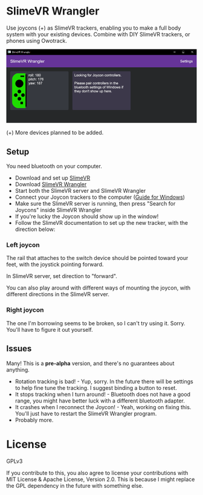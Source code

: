 # SlimeVR Wrangler

Use joycons (+) as SlimeVR trackers, enabling you to make a full body system with your existing devices. Combine with DIY SlimeVR trackers, or phones using Owotrack.

![Screenshot of the app running and tracking a single Joycon](screenshot.png)

(+) More devices planned to be added.

## Setup
You need bluetooth on your computer.
* Download and set up [SlimeVR](https://docs.slimevr.dev/slimevr-setup.html)
* Download [SlimeVR Wrangler](https://github.com/carl-anders/slimevr-wrangler/releases/latest/download/slimevr-wrangler.exe)
* Start both the SlimeVR server and SlimeVR Wrangler 
* Connect your Joycon trackers to the computer ([Guide for Windows](https://www.digitaltrends.com/gaming/how-to-connect-a-nintendo-switch-controller-to-a-pc/))
* Make sure the SlimeVR server is running, then press "Search for Joycons" inside SlimeVR Wrangler
* If you're lucky the Joycon should show up in the window!
* Follow the SlimeVR documentation to set up the new tracker, with the direction below:

### Left joycon

The rail that attaches to the switch device should be pointed toward your feet, with the joystick pointing forward.

In SlimeVR server, set direction to "forward".

You can also play around with different ways of mounting the joycon, with different directions in the SlimeVR server.

### Right joycon

The one I'm borrowing seems to be broken, so I can't try using it. Sorry. You'll have to figure it out yourself.

## Issues

Many! This is a **pre-alpha** version, and there's no guarantees about anything.

* Rotation tracking is bad! - Yup, sorry. In the future there will be settings to help fine tune the tracking. I suggest binding a button to reset.
* It stops tracking when I turn around! - Bluetooth does not have a good range, you might have better luck with a different bluetooth adapter.
* It crashes when I reconnect the Joycon! - Yeah, working on fixing this. You'll just have to restart the SlimeVR Wrangler program.
* Probably more.

# License
GPLv3

If you contribute to this, you also agree to license your contributions with MIT License & Apache License, Version 2.0. This is because I might replace the GPL dependency in the future with something else.
